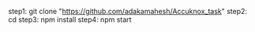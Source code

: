 step1: git clone "https://github.com/adakamahesh/Accuknox_task"
step2: cd <your-project-folder> 
step3: npm install
step4: npm start
